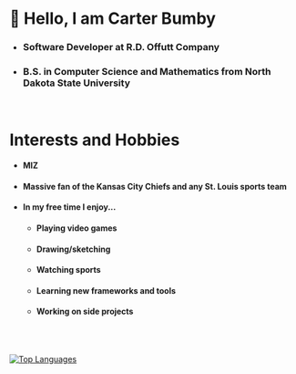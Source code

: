 # :wave: Hello, I am Carter Bumby
<ul>
  <h3><li>Software Developer at R.D. Offutt Company</li></h3>
  <h3><li>B.S. in Computer Science and Mathematics from North Dakota State University</li></h3>
</ul>
<br>

# Interests and Hobbies
<ul>
  <h4><li>MIZ</li></h4>
  <h4><li>Massive fan of the Kansas City Chiefs and any St. Louis sports team</li></h4>
  <h4><li>In my free time I enjoy...</li></h4>
  <ul>
    <h4><li>Playing video games</li></h4>
    <h4><li>Drawing/sketching</li></h4>
    <h4><li>Watching sports</li></h4>
    <h4><li>Learning new frameworks and tools</li></h4>
    <h4><li>Working on side projects</li></h4>
  </ul>
</ul>
<br></br>

[![Top Languages](https://github-readme-stats.vercel.app/api/top-langs/?username=carterbumby&langs_count=10&theme=nightowl)](https://github.com/carterbumby/github-readme-stats)
